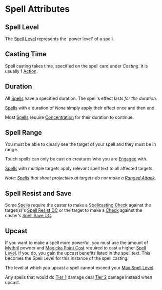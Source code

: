 # Spell Attributes

## Spell Level

The [Spell Level](Spell%20Level.md) represents the 'power level' of a spell.

## Casting Time

Spell casting takes time, specified on the spell card under *Casting*. It is usually 1 [Action](../../Game%20Procedures/Core%20Procedures/Action.md).

## Duration

All [Spells](../Spells.md) have a specified duration. The spell's effect lasts *for the duration*.

[Spells](../Spells.md) with a duration of *None* simply apply their effect once and then end.

Most [Spells](../Spells.md) require [Concentration](Concentration.md) for their duration to continue.

## Spell Range

You must be able to clearly see the target of your spell and they must be in range.

Touch spells can only be cast on creatures who you are [Engaged](../../Game%20Procedures/Conditions/Engaged.md) with.

[Spells](../Spells.md) with multiple targets apply relevant spell text to all affected targets.

*Note: [Spells](../Spells.md) that shoot projectiles at targets do not make a [Ranged Attack](../../Game%20Procedures/Combat/Ranged%20Attack.md).*

## Spell Resist and Save

Some [Spells](../Spells.md) require the caster to make a [Spellcasting Check](../Spellcasting/Spellcasting%20Check.md) against the target(s)'s [Spell Resist DC](Spell%20Resist%20DC.md) or the target to make a [Check](../../Game%20Procedures/Core%20Procedures/Check.md) against the caster's [Spell Save DC](Spell%20Save%20DC.md).

## Upcast

If you want to make a spell more powerful, you must use the amount of [Mythril](../Spellcasting/Mythril.md) powder and [Magicka Point Cost](../Spellcasting/Magicka%20Point%20Cost.md) required to cast a higher [Spell Level](Spell%20Level.md). If you do, you gain the upcast benefits listed in the spell text. This becomes the Spell Level for this instance of the spell casting.

The level at which you upcast a spell cannot exceed your [Max Spell Level](Spell%20Level.md#Max%20Spell%20Level).

Any spells that would do [Tier 1](../../Game%20Procedures/Combat/Damage/Damage%20Tiers/Tier%201.md) damage deal [Tier 2](../../Game%20Procedures/Combat/Damage/Damage%20Tiers/Tier%202.md) damage instead when upcast.
